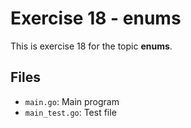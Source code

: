 # Exercise 18 - enums

This is exercise 18 for the topic **enums**.

## Files
- `main.go`: Main program
- `main_test.go`: Test file
